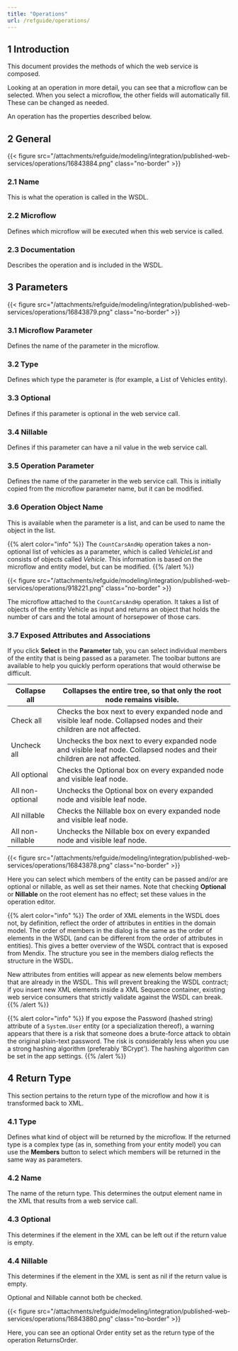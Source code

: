 ```yaml
---
title: "Operations"
url: /refguide/operations/
---
```


## 1 Introduction

This document provides the methods of which the web service is composed.

Looking at an operation in more detail, you can see that a microflow can be selected. When you select a microflow, the other fields will automatically fill. These can be changed as needed.

An operation has the properties described below.

## 2 General

{{< figure src="/attachments/refguide/modeling/integration/published-web-services/operations/16843884.png" class="no-border" >}}

### 2.1 Name

This is what the operation is called in the WSDL.

### 2.2 Microflow

Defines which microflow will be executed when this web service is called.

### 2.3 Documentation

Describes the operation and is included in the WSDL.

## 3 Parameters

{{< figure src="/attachments/refguide/modeling/integration/published-web-services/operations/16843879.png" class="no-border" >}}

### 3.1 Microflow Parameter

Defines the name of the parameter in the microflow.

### 3.2 Type

Defines which type the parameter is (for example, a List of Vehicles entity).

### 3.3 Optional

Defines if this parameter is optional in the web service call.

### 3.4 Nillable

Defines if this parameter can have a nil value in the web service call.

### 3.5 Operation Parameter

Defines the name of the parameter in the web service call. This is initially copied from the microflow parameter name, but it can be modified.

### 3.6 Operation Object Name

This is available when the parameter is a list, and can be used to name the object in the list.

{{% alert color="info" %}}
The `CountCarsAndHp` operation takes a non-optional list of vehicles as a parameter, which is called *VehicleList* and consists of objects called *Vehicle*. This information is based on the microflow and entity model, but can be modified.
{{% /alert %}}

{{< figure src="/attachments/refguide/modeling/integration/published-web-services/operations/918221.png" class="no-border" >}}

The microflow attached to the `CountCarsAndHp` operation. It takes a list of objects of the entity Vehicle as input and returns an object that holds the number of cars and the total amount of horsepower of those cars.

### 3.7 Exposed Attributes and Associations

If you click **Select** in the **Parameter** tab, you can select individual members of the entity that is being passed as a parameter. The toolbar buttons are available to help you quickly perform operations that would otherwise be difficult.

| Collapse all | Collapses the entire tree, so that only the root node remains visible. |
| --- | --- |
| Check all | Checks the box next to every expanded node and visible leaf node. Collapsed nodes and their children are not affected. |
| Uncheck all | Unchecks the box next to every expanded node and visible leaf node. Collapsed nodes and their children are not affected. |
| All optional | Checks the Optional box on every expanded node and visible leaf node. |
| All non-optional | Unchecks the Optional box on every expanded node and visible leaf node. |
| All nillable | Checks the Nillable box on every expanded node and visible leaf node. |
| All non-nillable | Unchecks the Nillable box on every expanded node and visible leaf node. |

{{< figure src="/attachments/refguide/modeling/integration/published-web-services/operations/16843878.png" class="no-border" >}}

Here you can select which members of the entity can be passed and/or are optional or nillable, as well as set their names. Note that checking **Optional** or **Nillable** on the root element has no effect; set these values in the operation editor.

{{% alert color="info" %}}
The order of XML elements in the WSDL does not, by definition, reflect the order of attributes in entities in the domain model. The order of members in the dialog is the same as the order of elements in the WSDL (and can be different from the order of attributes in entities). This gives a better overview of the WSDL contract that is exposed from Mendix. The structure you see in the members dialog reflects the structure in the WSDL.

New attributes from entities will appear as new elements below members that are already in the WSDL. This will prevent breaking the WSDL contract; if you insert new XML elements inside a XML Sequence container, existing web service consumers that strictly validate against the WSDL can break.
{{% /alert %}}

{{% alert color="info" %}}
If you expose the Password (hashed string) attribute of a `System.User` entity (or a specialization thereof), a warning appears that there is a risk that someone does a brute-force attack to obtain the original plain-text password. The risk is considerably less when you use a strong hashing algorithm (preferably 'BCrypt'). The hashing algorithm can be set in the app settings.
{{% /alert %}}

## 4 Return Type

This section pertains to the return type of the microflow and how it is transformed back to XML.

### 4.1 Type

Defines what kind of object will be returned by the microflow. If the returned type is a complex type (as in, something from your entity model) you can use the **Members** button to select which members will be returned in the same way as parameters.

### 4.2 Name

The name of the return type. This determines the output element name in the XML that results from a web service call.

### 4.3 Optional

This determines if the element in the XML can be left out if the return value is empty.

### 4.4 Nillable

This determines if the element in the XML is sent as nil if the return value is empty.

Optional and Nillable cannot both be checked.

{{< figure src="/attachments/refguide/modeling/integration/published-web-services/operations/16843880.png" class="no-border" >}}

Here, you can see an optional Order entity set as the return type of the operation ReturnsOrder.
